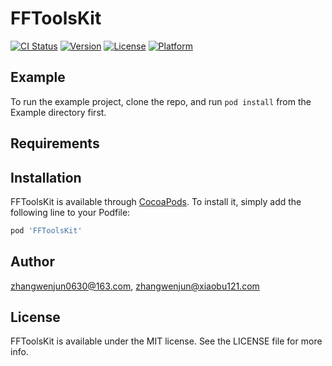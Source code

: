 # FFToolsKit

[![CI Status](https://img.shields.io/travis/zhangwenjun0630@163.com/FFToolsKit.svg?style=flat)](https://travis-ci.org/zhangwenjun0630@163.com/FFToolsKit)
[![Version](https://img.shields.io/cocoapods/v/FFToolsKit.svg?style=flat)](https://cocoapods.org/pods/FFToolsKit)
[![License](https://img.shields.io/cocoapods/l/FFToolsKit.svg?style=flat)](https://cocoapods.org/pods/FFToolsKit)
[![Platform](https://img.shields.io/cocoapods/p/FFToolsKit.svg?style=flat)](https://cocoapods.org/pods/FFToolsKit)

## Example

To run the example project, clone the repo, and run `pod install` from the Example directory first.

## Requirements

## Installation

FFToolsKit is available through [CocoaPods](https://cocoapods.org). To install
it, simply add the following line to your Podfile:

```ruby
pod 'FFToolsKit'
```

## Author

zhangwenjun0630@163.com, zhangwenjun@xiaobu121.com

## License

FFToolsKit is available under the MIT license. See the LICENSE file for more info.
